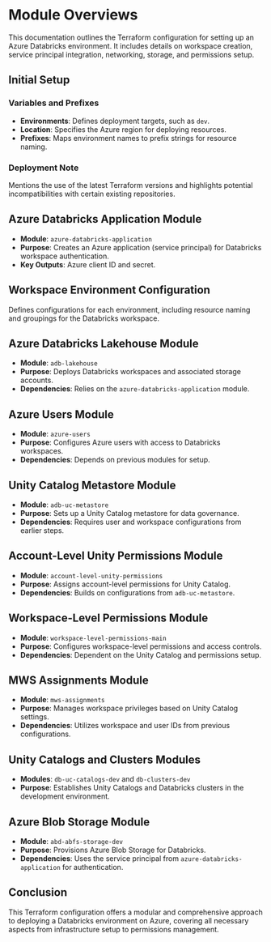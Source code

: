 # Module Overviews

This documentation outlines the Terraform configuration for setting up an Azure Databricks environment. It includes details on workspace creation, service principal integration, networking, storage, and permissions setup.

## Initial Setup

### Variables and Prefixes

- **Environments**: Defines deployment targets, such as `dev`.
- **Location**: Specifies the Azure region for deploying resources.
- **Prefixes**: Maps environment names to prefix strings for resource naming.

### Deployment Note

Mentions the use of the latest Terraform versions and highlights potential incompatibilities with certain existing repositories.

## Azure Databricks Application Module

- **Module**: `azure-databricks-application`
- **Purpose**: Creates an Azure application (service principal) for Databricks workspace authentication.
- **Key Outputs**: Azure client ID and secret.

## Workspace Environment Configuration

Defines configurations for each environment, including resource naming and groupings for the Databricks workspace.

## Azure Databricks Lakehouse Module

- **Module**: `adb-lakehouse`
- **Purpose**: Deploys Databricks workspaces and associated storage accounts.
- **Dependencies**: Relies on the `azure-databricks-application` module.

## Azure Users Module

- **Module**: `azure-users`
- **Purpose**: Configures Azure users with access to Databricks workspaces.
- **Dependencies**: Depends on previous modules for setup.

## Unity Catalog Metastore Module

- **Module**: `adb-uc-metastore`
- **Purpose**: Sets up a Unity Catalog metastore for data governance.
- **Dependencies**: Requires user and workspace configurations from earlier steps.

## Account-Level Unity Permissions Module

- **Module**: `account-level-unity-permissions`
- **Purpose**: Assigns account-level permissions for Unity Catalog.
- **Dependencies**: Builds on configurations from `adb-uc-metastore`.

## Workspace-Level Permissions Module

- **Module**: `workspace-level-permissions-main`
- **Purpose**: Configures workspace-level permissions and access controls.
- **Dependencies**: Dependent on the Unity Catalog and permissions setup.

## MWS Assignments Module

- **Module**: `mws-assignments`
- **Purpose**: Manages workspace privileges based on Unity Catalog settings.
- **Dependencies**: Utilizes workspace and user IDs from previous configurations.

## Unity Catalogs and Clusters Modules

- **Modules**: `db-uc-catalogs-dev` and `db-clusters-dev`
- **Purpose**: Establishes Unity Catalogs and Databricks clusters in the development environment.

## Azure Blob Storage Module

- **Module**: `abd-abfs-storage-dev`
- **Purpose**: Provisions Azure Blob Storage for Databricks.
- **Dependencies**: Uses the service principal from `azure-databricks-application` for authentication.

## Conclusion

This Terraform configuration offers a modular and comprehensive approach to deploying a Databricks environment on Azure, covering all necessary aspects from infrastructure setup to permissions management.
